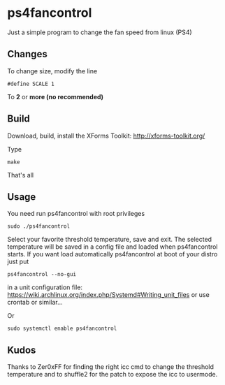 # ps4fancontrol

Just a simple program to change the fan speed from linux (PS4)

## Changes

To change size, modify the line
```
#define SCALE 1
```
To **2** or **more (no recommended)**

## Build
Download, build, install the XForms Toolkit: http://xforms-toolkit.org/

Type 
```
make
```
That's all

## Usage
You need run ps4fancontrol with root privileges
```
sudo ./ps4fancontrol
```
Select your favorite threshold temperature, save and exit.
The selected temperature will be saved in a config file and loaded when ps4fancontrol starts.
If you want load automatically ps4fancontrol at boot of your distro just put
```
ps4fancontrol --no-gui
```
in a unit configuration file: https://wiki.archlinux.org/index.php/Systemd#Writing_unit_files or use crontab or similar...

Or
```
sudo systemctl enable ps4fancontrol
```

## Kudos
Thanks to Zer0xFF for finding the right icc cmd to change the threshold temperature
and to shuffle2 for the patch to expose the icc to usermode.
